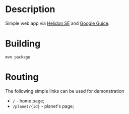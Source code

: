 # Description
Simple web app via [Helidon SE](https://helidon.io/docs/v2/#/about/01_overview) and [Google Guice](https://github.com/google/guice/wiki/GettingStarted).  


# Building
`mvn package`

# Routing
The following simple links can be used for demonstration

* `/` - home page;
* `/planet/{id}` - planet's page;